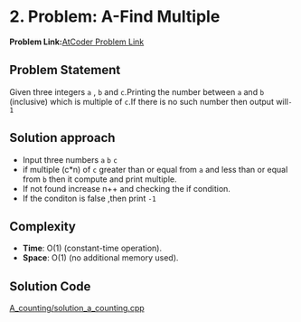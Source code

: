 # 2. Problem: A-Find Multiple
**Problem Link:**[AtCoder Problem Link](https://atcoder.jp/contests/abc220/tasks/abc220_a?lang=en)

## Problem Statement
Given three integers `a` , `b` and `c`.Printing the number between `a` and `b` (inclusive) which is multiple of `c`.If there is no such number then output will`-1`
## Solution approach
- Input three numbers `a` `b` `c`
- if multiple (c*n) of `c` greater than or equal from `a` and less than or equal from `b` then it compute and print multiple. 
- If not found increase n++ and checking the if condition.
- If the conditon is false ,then print `-1`

## Complexity
- **Time**: O(1) (constant-time operation).
- **Space**: O(1) (no additional memory used).
## Solution Code
[A_counting/solution_a_counting.cpp](A_counting/solution_a_counting.cpp)